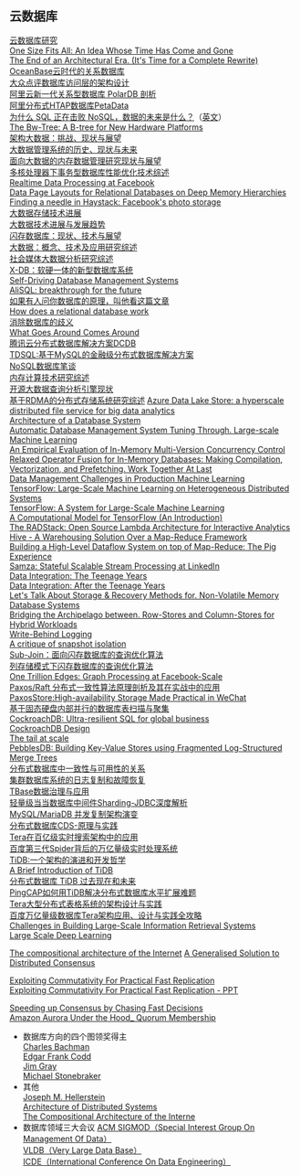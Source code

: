 ## 云数据库   
[云数据库研究](http://www.jos.org.cn/josen/ch/reader/create_pdf.aspx?file_no=4195&year_id=2012&quarter_id=5&falg=1)   
[One Size Fits All: An Idea Whose Time Has Come and Gone](https://cs.brown.edu/~ugur/fits_all.pdf)   
[The End of an Architectural Era. (It's Time for a Complete Rewrite)](http://nms.csail.mit.edu/~stavros/pubs/hstore.pdf)   
[OceanBase云时代的关系数据库]()   
[大众点评数据库访问层的架构设计]()   
[阿里云新一代关系型数据库 PolarDB 剖析]()   
[阿里分布式HTAP数据库PetaData]()   
[为什么 SQL 正在击败 NoSQL，数据的未来是什么？](https://linux.cn/article-8949-1.html)（[英文](https://blog.timescale.com/why-sql-beating-nosql-what-this-means-for-future-of-data-time-series-database-348b777b847a/)）   
[The Bw-Tree: A B-tree for New Hardware Platforms](https://www.microsoft.com/en-us/research/publication/the-bw-tree-a-b-tree-for-new-hardware/)   
[架构大数据：挑战、现状与展望](http://cjc.ict.ac.cn/quanwenjiansuo/2011-10/ws.pdf)   
[大数据管理系统的历史、现状与未来](http://www.jos.org.cn/jos/ch/reader/create_pdf.aspx?file_no=5644&journal_id=jos)   
[面向大数据的内存数据管理研究现状与展望]()   
[多核处理器下事务型数据库性能优化技术综述](http://cjc.ict.ac.cn/online/cre/zya-201591110453-20151210160212.pdf)   
[Realtime Data Processing at Facebook](https://research.fb.com/wp-content/uploads/2016/11/realtime_data_processing_at_facebook.pdf)   
[Data Page Layouts for Relational Databases on Deep Memory Hierarchies](http://research.cs.wisc.edu/multifacet/papers/vldbj02_pax.pdf)   
[Finding a needle in Haystack: Facebook's photo storage](https://www.usenix.org/event/osdi10/tech/full_papers/Beaver.pdf)   
[大数据存储技术进展](http://escj.cnic.cn/CN/10.11871/j.issn.1674-9480.2015.01.003)   
[大数据技术进展与发展趋势](http://or.nsfc.gov.cn/bitstream/00001903-5/481452/1/9913994321.pdf)   
[闪存数据库：现状、技术与展望](http://cjc.ict.ac.cn/quanwenjiansuo/2013-8/wjt.pdf)   
[大数据：概念、技术及应用研究综述](http://nxdxb.cnjournals.org/ch/reader/create_pdf.aspx?file_no=20140502&year_id=2014&quarter_id=5&falg=1)   
[社会媒体大数据分析研究综述](http://fcst.ceaj.org/CN/article/downloadArticleFile.do?attachType=PDF&id=1232)   
[X-DB：软硬一体的新型数据库系统](http://crad.ict.ac.cn/CN/abstract/abstract3632.shtml)   
[Self-Driving Database Management Systems](http://www.pdl.cmu.edu/PDL-FTP/Database/p42-pavlo-cidr17.pdf)   
[AliSQL: breakthrough for the future](https://www.percona.com/live/17/sessions/alisql-breakthrough-future)   
[如果有人问你数据库的原理，叫他看这篇文章](http://blog.jobbole.com/100349/)   
[How does a relational database work](http://coding-geek.com/how-databases-work/)   
[消除数据库的歧义]()   
[What Goes Around Comes Around](https://people.cs.umass.edu/~yanlei/courses/CS691LL-f06/papers/SH05.pdf)   
[腾讯云分布式数据库解决方案DCDB](https://mc.qcloudimg.com/static/pdf/6f35d662c1a4f49954575c57eb50befb/docfile.pdf)   
[TDSQL:基于MySQL的金融级分布式数据库解决方案](http://tdsql.org/)   
[NoSQL数据库笔谈](http://www.valleytalk.org/wp-content/uploads/2011/02/NoSQL_.pdf)   
[内存计算技术研究综述](http://www.jos.org.cn/ch/reader/create_pdf.aspx?file_no=5103&journal_id=jos)   
[开源大数据查询分析引擎现状](https://yq.aliyun.com/articles/200541)   
[基于RDMA的分布式存储系统研究综述](http://crad.ict.ac.cn/CN/abstract/abstract3859.shtml#)
[Azure Data Lake Store: a hyperscale distributed file service for big data analytics](http://www.cs.ucf.edu/~kienhua/classes/COP5711/Papers/MSazure2017.pdf)   
[Architecture of a Database System](http://db.cs.berkeley.edu/papers/fntdb07-architecture.pdf)   
[Automatic Database Management System Tuning Through. Large-scale Machine Learning](https://www.cs.cmu.edu/~ggordon/van-aken-etal-parameters.pdf)   
[An Empirical Evaluation of In-Memory Multi-Version Concurrency Control](http://www.vldb.org/pvldb/vol10/p781-Wu.pdf)   
[Relaxed Operator Fusion for In-Memory Databases: Making Compilation, Vectorization, and Prefetching. Work Together At Last](http://www.vldb.org/pvldb/vol11/p1-menon.pdf)   
[Data Management Challenges in Production Machine Learning](https://research.google.com/pubs/archive/46178.pdf)   
[TensorFlow: Large-Scale Machine Learning on Heterogeneous Distributed Systems](http://download.tensorflow.org/paper/whitepaper2015.pdf)   
[TensorFlow: A System for Large-Scale Machine Learning](https://www.usenix.org/system/files/conference/osdi16/osdi16-abadi.pdf)   
[A Computational Model for TensorFlow (An Introduction)](http://dl.acm.org/citation.cfm?doid=3088525.3088527)   
[The RADStack: Open Source Lambda Architecture for Interactive Analytics](https://core.ac.uk/download/pdf/77239669.pdf)   
[Hive - A Warehousing Solution Over a Map-Reduce Framework](http://www.vldb.org/pvldb/2/vldb09-938.pdf)   
[Building a High-Level Dataflow System on top of Map-Reduce: The Pig Experience](https://pdfs.semanticscholar.org/fe1c/c4e034ad4d3a54a5aa0a53a24b6f564298c4.pdf)   
[Samza: Stateful Scalable Stream Processing at LinkedIn](http://www.vldb.org/pvldb/vol10/p1634-noghabi.pdf)   
[Data Integration: The Teenage Years](https://homes.cs.washington.edu/~alon/files/halevyVldb06.pdf)   
[Data Integration: After the Teenage Years](https://www.megagon.ai/s/PODS2017.pdf)   
[Let's Talk About Storage & Recovery Methods for. Non-Volatile Memory Database Systems](http://www.pdl.cmu.edu/PDL-FTP/NVM/storage.pdf)   
[Bridging the Archipelago between. Row-Stores and Column-Stores for Hybrid Workloads](https://db.cs.cmu.edu/papers/2016/arulraj-sigmod2016.pdf)   
[Write-Behind Logging](http://www.vldb.org/pvldb/vol10/p337-arulraj.pdf)   
[A critique of snapshot isolation](https://dl.acm.org/citation.cfm?id=2168853)   
[Sub-Join：面向闪存数据库的查询优化算法](http://fcst.ceaj.org/CN/article/downloadArticleFile.do?attachType=PDF&id=187)   
[列存储模式下闪存数据库的查询优化算法](http://www.ecice06.com/CN/article/downloadArticleFile.do?attachType=PDF&id=19901)   
[One Trillion Edges: Graph Processing at Facebook-Scale](http://www.vldb.org/pvldb/vol8/p1804-ching.pdf)   
[Paxos/Raft 分布式一致性算法原理剖析及其在实战中的应用](http://download.csdn.net/download/book_tian4/10692360)   
[PaxosStore:High-availability Storage Made Practical in WeChat](http://www.vldb.org/pvldb/vol10/p1730-lin.pdf)   
[基于固态硬盘内部并行的数据库表扫描与聚集](http://cjc.ict.ac.cn/quanwenjiansuo/2012-11/fyl.pdf)   
[CockroachDB: Ultra-resilient SQL for global business](https://www.cockroachlabs.com/)   
[CockroachDB Design](https://github.com/cockroachdb/cockroach/blob/master/docs/design.md)   
[The tail at scale](https://www.usenix.org/sites/default/files/conference/protected-files/hotcloud16_slides_nguyen.pdf)   
[PebblesDB: Building Key-Value Stores using Fragmented Log-Structured Merge Trees](http://www.cs.utexas.edu/~vijay/papers/sosp17-pebblesdb.pdf)   
[分布式数据库中一致性与可用性的关系](http://www.jos.org.cn/jos/ch/reader/create_pdf.aspx?file_no=5433&year_id=2018&quarter_id=1&falg=1)   
[集群数据库系统的日志复制和故障恢复](http://www.jos.org.cn/html/2017/3/5162.htm)   
[TBase数据治理与应用]()   
[轻量级当当数据库中间件Sharding-JDBC深度解析](https://download.csdn.net/download/hautrun123/10263095)   
[MySQL/MariaDB 并发复制架构演变](https://bbs.csdn.net/topics/392334849)   
[分布式数据库CDS-原理与实践](https://pic.huodongjia.com/ganhuodocs/2017-07-27/1501123762.24.pdf)   
[Tera在百亿级实时搜索架构中的应用](https://bos.nj.bpc.baidu.com/v1/developer/1504765851902091390.pdf)   
[百度第三代Spider背后的万亿量级实时处理系统](http://bj2016.archsummit.com/presentation/2982/)   
[TiDB:一个架构的演进和开发哲学]()   
[A Brief Introduction of TiDB](https://www.percona.com/live/17/sites/default/files/slides/A%20brief%20introduction%20of%20TiDB%20%28Percona%20Live%29.pdf)   
[分布式数据库 TiDB 过去现在和未来](https://gocn.vip/article/14)   
[PingCAP如何用TiDB解决分布式数据库水平扩展难题](http://www.sohu.com/a/148728862_351385)   
[Tera大型分布式表格系统的架构设计与实践](https://wenku.baidu.com/view/65213ad7f605cc1755270722192e453611665b49.html)   
[百度万亿量级数据库Tera架构应用、设计与实践全攻略](https://blog.csdn.net/huangshulang1234/article/details/78716123)   
[Challenges in Building Large-Scale Information Retrieval Systems](https://research.google.com/people/jeff/WSDM09-keynote.pdf)   
[Large Scale Deep Learning](https://ai.google/research/pubs/pub43150)   

[The compositional architecture of the Internet](http://www.pamelazave.com/CACMdraft.pdf)
[A Generalised Solution to Distributed Consensus](https://arxiv.org/pdf/1902.06776.pdf)

[Exploiting Commutativity For Practical Fast Replication](https://arxiv.org/abs/1710.09921)   
[Exploiting Commutativity For Practical Fast Replication - PPT](https://web.stanford.edu/~seojin/talk/CURP-samsara.pdf)    


[Speeding up Consensus by Chasing Fast Decisions](https://arxiv.org/pdf/1704.03319)    
[Amazon Aurora Under the Hood_ Quorum Membership](https://liqul.github.io/blog/assets/Amazon%20Aurora%20Under%20the%20Hood_%20Quorum%20Membership%20_%20AWS%20Database%20Blog.pdf)

*  数据库方向的四个图领奖得主   
[Charles Bachman](https://history.computer.org/pioneers/bachman.html)   
[Edgar Frank Codd](https://history.computer.org/pioneers/codd.html)   
[Jim Gray](https://jimgray.azurewebsites.net/)   
[Michael Stonebraker](https://www.csail.mit.edu/person/michael-stonebraker)   
*  其他   
[Joseph M. Hellerstein](http://db.cs.berkeley.edu/jmh/)    
[Architecture of Distributed Systems](https://www.win.tue.nl/~johanl/educ/2II45/)   
[The Compositional Architecture of the Interne](http://www.pamelazave.com/internet.html)
*  数据库领域三大会议
[ACM SIGMOD（Special Interest Group On Management Of Data）](https://sigmod.org/)    
[VLDB（Very Large Data Base）](http://www.vldb.org/)    
[ICDE（International Conference On Data Engineering）](http://conferences.cis.umac.mo/icde2019/)

